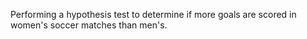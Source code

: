 Performing a hypothesis test to determine if more goals are scored in women's soccer matches than men's.